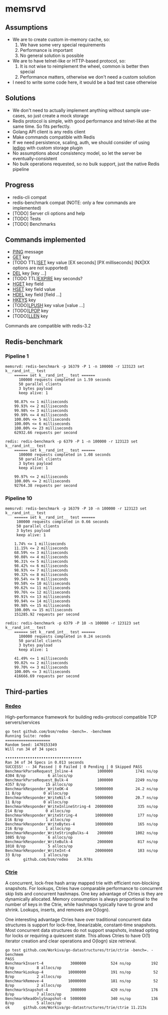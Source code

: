 # memsrvd

## Assumptions
* We are to create custom in-memory cache, so:
  1. We have some very special requirements
  2. Performance is important
  3. No general solution is possible
* We are to have telnet-like or HTTP-based protocol, so:
  1. It is not wise to reimplement the wheel, common is better then special
  2. Performance matters, otherwise we don't need a custom solution
* I need to write some code here, it would be a bad test case otherwise
  
## Solutions
* We don't need to actually implement anything without sample use-cases, so just create a mock storage
* Redis protocol is simple, with good performance and telnet-like at the same time. So fits perfectly.
* Golang API client is any redis client
* Make commands compatible with Redis
* If we need persistence, scaling, auth, we should consider of using [ledigo](https://github.com/siddontang/ledisdb) with custom storage plugin
* No assumptions about consistency model, so let the server be eventually-consistent
* No bulk operations requested, so no bulk support, just the native Redis pipeline

## Progress
* redis-cli compat
* redis-benchmark compat (NOTE: only a few commands are implemented)
* [TODO] Server cli options and help 
* [TODO] Tests
* [TODO] Benchmarks

## Commands implemented
* [PING](http://redis.io/commands/ping) message
* [GET](http://redis.io/commands/get) key
* [TODO TTL][SET](http://redis.io/commands/set) key value [EX seconds] [PX milliseconds]
  (NX|XX options are not supported)
* [DEL](http://redis.io/commands/del) key [key ...]
* [TODO TTL][EXPIRE](http://redis.io/commands/expire) key seconds?
* [HGET](http://redis.io/commands/hget) key field
* [HSET](http://redis.io/commands/hset) key field value
* [HDEL](http://redis.io/commands/hdel) key field [field ...]
* [HKEYS](http://redis.io/commands/hkeys) key
* [TODO][LPUSH](http://redis.io/commands/lpush) key value [value ...]
* [TODO][LPOP](http://redis.io/commands/lpop) key
* [TODO][LLEN](http://redis.io/commands/llen) key

Commands are compatible with redis-3.2

## Redis-benchmark

### Pipeline 1
```
memsrvd: redis-benchmark -p 16379 -P 1 -n 100000 -r 123123 set k__rand_int__ test
    ====== set k__rand_int__ test ======
      100000 requests completed in 1.59 seconds
      50 parallel clients
      3 bytes payload
      keep alive: 1
    
    98.87% <= 1 milliseconds
    99.93% <= 2 milliseconds
    99.98% <= 3 milliseconds
    99.99% <= 4 milliseconds
    100.00% <= 5 milliseconds
    100.00% <= 6 milliseconds
    100.00% <= 23 milliseconds
    62932.66 requests per second

redis: redis-benchmark -p 6379 -P 1 -n 100000 -r 123123 set k__rand_int__ test
    ====== set k__rand_int__ test ======
      100000 requests completed in 1.08 seconds
      50 parallel clients
      3 bytes payload
      keep alive: 1
    
    99.97% <= 2 milliseconds
    100.00% <= 2 milliseconds
    92764.38 requests per second
```

### Pipeline 10
```
memsrvd: redis-benchmark -p 16379 -P 10 -n 100000 -r 123123 set k__rand_int__ test
    ====== set k__rand_int__ test ======
     100000 requests completed in 0.66 seconds
     50 parallel clients
     3 bytes payload
     keep alive: 1
    
    1.74% <= 1 milliseconds
    11.15% <= 2 milliseconds
    68.59% <= 3 milliseconds
    90.08% <= 4 milliseconds
    96.31% <= 5 milliseconds
    98.42% <= 6 milliseconds
    98.93% <= 7 milliseconds
    99.32% <= 8 milliseconds
    99.54% <= 9 milliseconds
    99.58% <= 10 milliseconds
    99.62% <= 11 milliseconds
    99.76% <= 12 milliseconds
    99.91% <= 13 milliseconds
    99.94% <= 14 milliseconds
    99.98% <= 15 milliseconds
    100.00% <= 15 milliseconds
    151285.92 requests per second
   
redis: redis-benchmark -p 6379 -P 10 -n 100000 -r 123123 set k__rand_int__ test
    ====== set k__rand_int__ test ======
      100000 requests completed in 0.24 seconds
      50 parallel clients
      3 bytes payload
      keep alive: 1
    
    41.49% <= 1 milliseconds
    99.02% <= 2 milliseconds
    99.70% <= 3 milliseconds
    100.00% <= 3 milliseconds
    416666.69 requests per second
```
## Third-parties

### [Redeo](https://github.com/bsm/redeo)
High-performance framework for building redis-protocol compatible TCP servers/services
```
go test github.com/bsm/redeo -bench=. -benchmem
Running Suite: redeo
====================
Random Seed: 1470153349
Will run 34 of 34 specs

••••••••••••••••••••••••••••••••••
Ran 34 of 34 Specs in 0.013 seconds
SUCCESS! -- 34 Passed | 0 Failed | 0 Pending | 0 Skipped PASS
BenchmarkParseRequest_Inline-4        	 1000000	      1741 ns/op	    4304 B/op	       6 allocs/op
BenchmarkParseRequest_Bulk-4          	 1000000	      2249 ns/op	    4357 B/op	      15 allocs/op
BenchmarkResponder_WriteOK-4          	50000000	      24.2 ns/op	      11 B/op	       0 allocs/op
BenchmarkResponder_WriteNil-4         	50000000	      20.7 ns/op	      11 B/op	       0 allocs/op
BenchmarkResponder_WriteInlineString-4	20000000	       335 ns/op	     214 B/op	       0 allocs/op
BenchmarkResponder_WriteString-4      	10000000	       177 ns/op	     216 B/op	       1 allocs/op
BenchmarkResponder_WriteBytes-4       	10000000	       165 ns/op	     216 B/op	       1 allocs/op
BenchmarkResponder_WriteStringBulks-4 	 2000000	      1002 ns/op	    1085 B/op	       6 allocs/op
BenchmarkResponder_WriteBulk-4        	 2000000	       817 ns/op	    1018 B/op	       5 allocs/op
BenchmarkResponder_WriteInt-4         	20000000	       103 ns/op	      33 B/op	       1 allocs/op
ok  	github.com/bsm/redeo	24.978s
```

### [Ctrie](https://github.com/Workiva/go-datastructures)
A concurrent, lock-free hash array mapped trie with efficient non-blocking snapshots. For lookups, Ctries have comparable performance to concurrent skip lists and concurrent hashmaps. One key advantage of Ctries is they are dynamically allocated. Memory consumption is always proportional to the number of keys in the Ctrie, while hashmaps typically have to grow and shrink. Lookups, inserts, and removes are O(logn).

One interesting advantage Ctries have over traditional concurrent data structures is support for lock-free, linearizable, constant-time snapshots. Most concurrent data structures do not support snapshots, instead opting for locks or requiring a quiescent state. This allows Ctries to have O(1) iterator creation and clear operations and O(logn) size retrieval.
```
go test github.com/Workiva/go-datastructures/trie/ctrie -bench=. -benchmem
PASS
BenchmarkInsert-4          	 3000000	       524 ns/op	     192 B/op	       8 allocs/op
BenchmarkLookup-4          	10000000	       191 ns/op	      52 B/op	       2 allocs/op
BenchmarkRemove-4          	10000000	       181 ns/op	      52 B/op	       2 allocs/op
BenchmarkSnapshot-4        	 3000000	       420 ns/op	     176 B/op	       7 allocs/op
BenchmarkReadOnlySnapshot-4	 5000000	       340 ns/op	     136 B/op	       5 allocs/op
ok  	github.com/Workiva/go-datastructures/trie/ctrie	11.213s
```